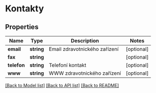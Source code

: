 # Kontakty

## Properties
Name | Type | Description | Notes
------------ | ------------- | ------------- | -------------
**email** | **string** | Email zdravotnického zařízení | [optional] 
**fax** | **string** |  | [optional] 
**telefon** | **string** | Telefoní kontakt | [optional] 
**www** | **string** | WWW zdravotnického zařízení | [optional] 

[[Back to Model list]](../../README.md#documentation-for-models) [[Back to API list]](../../README.md#documentation-for-api-endpoints) [[Back to README]](../../README.md)

